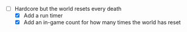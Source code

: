 - [ ] Hardcore but the world resets every death
    - [x] Add a run timer
    - [x] Add an in-game count for how many times the world has reset
